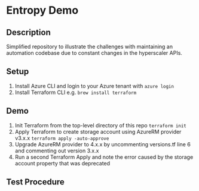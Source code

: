 # Entropy Demo
## Description
Simplified repository to illustrate the challenges with maintaining an automation codebase due to constant changes in the hyperscaler APIs.
## Setup
1. Install Azure CLI and login to your Azure tenant with `azure login`
1. Install Terraform CLI e.g. `brew install terraform`
## Demo
1. Init Terraform from the top-level directory of this repo `terraform init`
1. Apply Terraform to create storage account using AzureRM provider v3.x.x `terraform apply -auto-approve`
1. Upgrade AzureRM provider to 4.x.x by uncommenting versions.tf line 6 and commenting out version 3.x.x
1. Run a second Terraform Apply and note the error caused by the storage account property that was deprecated
## Test Procedure